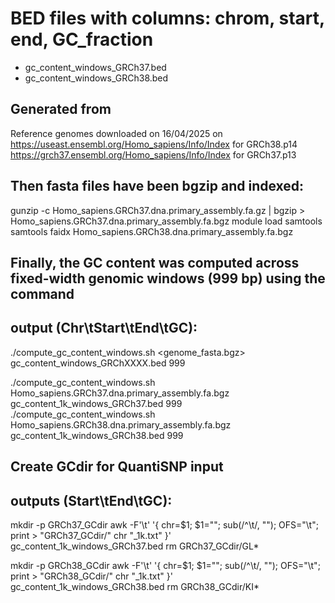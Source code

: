 # BED files with columns: chrom, start, end, GC_fraction
- gc_content_windows_GRCh37.bed 
- gc_content_windows_GRCh38.bed


## Generated from
Reference genomes downloaded on 16/04/2025 on 
https://useast.ensembl.org/Homo_sapiens/Info/Index for GRCh38.p14
https://grch37.ensembl.org/Homo_sapiens/Info/Index for GRCh37.p13


## Then fasta files have been bgzip and indexed:
gunzip -c Homo_sapiens.GRCh37.dna.primary_assembly.fa.gz | bgzip > Homo_sapiens.GRCh37.dna.primary_assembly.fa.bgz
module load samtools
samtools faidx Homo_sapiens.GRCh38.dna.primary_assembly.fa.bgz


## Finally, the GC content was computed across fixed-width genomic windows (999 bp) using the command
## output (Chr\tStart\tEnd\tGC):
./compute_gc_content_windows.sh <genome_fasta.bgz> gc_content_windows_GRChXXXX.bed 999

./compute_gc_content_windows.sh Homo_sapiens.GRCh37.dna.primary_assembly.fa.bgz gc_content_1k_windows_GRCh37.bed 999
./compute_gc_content_windows.sh Homo_sapiens.GRCh38.dna.primary_assembly.fa.bgz gc_content_1k_windows_GRCh38.bed 999


## Create GCdir for QuantiSNP input
## outputs (Start\tEnd\tGC):
mkdir -p GRCh37_GCdir
awk -F'\t' '{
    chr=$1;
    $1=""; sub(/^\t/, "");
    OFS="\t";
    print > "GRCh37_GCdir/" chr "_1k.txt"
}' gc_content_1k_windows_GRCh37.bed
rm GRCh37_GCdir/GL*

mkdir -p GRCh38_GCdir
awk -F'\t' '{
    chr=$1;
    $1=""; sub(/^\t/, "");
    OFS="\t";
    print > "GRCh38_GCdir/" chr "_1k.txt"
}' gc_content_1k_windows_GRCh38.bed
rm GRCh38_GCdir/KI*